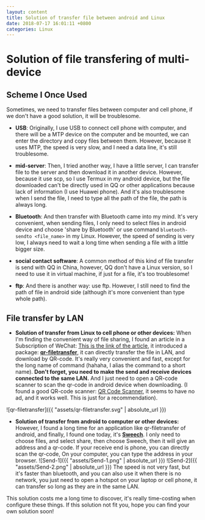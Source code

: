 ```yaml
---
layout: content
title: Solution of transfer file between android and Linux
date: 2018-07-17 16:01:11 +0800
categories: Linux
---
```


# Solution of file transfering of multi-device

## Scheme I Once Used
Sometimes, we need to transfer files between computer and cell phone, if we don't have a good solution, it will be troublesome.

- **USB**: Originally, I use USB to connect cell phone with computer, and there will be a MTP device on the computer and be mounted, we can enter the directory and copy files between them. However, because it uses MTP, the speed is very slow, and I need a data line, it's still troublesome.

- **mid-server**: Then, I tried another way, I have a little server, I can transfer file to the server and then download it in another device. However, because it use scp, so I use Termux in my android device, but the file downloaded can't be directly used in QQ or other applications because lack of information (I use Huawei phone). And it's also troublesome when I send the file, I need to type all the path of the file, the path is always long.

- **Bluetooth**: And then transfer with Bluetooth came into my mind. It's very convenient, when sending files, I only need to select files in android device and choose 'share by Bluetooth' or use command `bluetooth-sendto <file_name>` in my Linux. However, the speed of sending is very low, I always need to wait a long time when sending a file with a little bigger size.

- **social contact software**: A common method of this kind of file transfer is send with QQ in China, however, QQ don't have a Linux version, so I need to use it in virtual machine, if just for a file, it's too troublesome!

- **ftp**: And there is another way: use ftp. However, I still need to find the path of file in android side (although it's more convenient than type whole path).

## File transfer by LAN

- **Solution of transfer from Linux to cell phone or other devices:** When I'm finding the convenient way of file sharing, I found an article in a Subscription of WeChat: [This is the link of the article](https://mp.weixin.qq.com/s/5KLfoTHfIdBHSh20OpuArA), it introduced a package: [**qr-filetransfer**](https://github.com/claudiodangelis/qr-filetransfer), it can directly transfer the file in LAN, and download by QR-code. It's really very convenient and fast, except for the long name of command (hahaha, I alias the command to a short name). **Don't forget, you need to make the send and receive devices connected to the same LAN.** And I just need to open a QR-code scanner to scan the qr-code in android device when downloading. (I found a good QR-code scanner: [QR Code Scanner](https://www.appsapk.com/qr-code-scanner/), it seems to have no ad, and it works well. This is just for a recommendation).

![qr-filetransfer]({{ "assets/qr-filetransfer.svg" | absolute_url }})

- **Solution of transfer from android to computer or other devices:** However, I found a long time for an application like qr-filetransfer of android, and finally, I found one today, it's [**Sweech**](https://www.downloadatoz.com/sweech/com.sweech/). I only need to choose files, and select share, then choose Sweech, then it will give an address and a qr-code. If your receive end is phone, you can directly scan the qr-code, On your computer, you can type the address in your browser.
![Send-1]({{ "assets/Send-1.png" | absolute_url }})
![Send-2]({{ "assets/Send-2.png" | absolute_url }})
The speed is not very fast, but it's faster than bluetooth, and you can also use it when there is no network, you just need to open a hotspot on your laptop or cell phone, it can transfer so long as they are in the same LAN.

This solution costs me a long time to discover, it's really time-costing when configure these things. If this solution not fit you, hope you can find your own solution soon!
